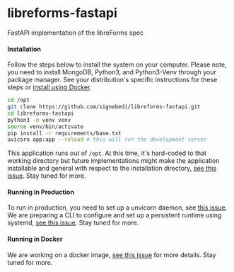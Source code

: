 # libreforms-fastapi
FastAPI implementation of the libreForms spec

#### Installation

Follow the steps below to install the system on your computer. Please note, you need to install MongoDB, Python3, and Python3-Venv through your package manager. See your distribution's specific instructions for these steps or [install using Docker](#running-in-docker).

```bash
cd /opt
git clone https://github.com/signebedi/libreforms-fastapi.git
cd libreforms-fastapi
python3 -m venv venv
source venv/bin/activate
pip install -r requirements/base.txt
uvicorn app:app --reload # this will run the development server
```

This application runs out of `/opt`. At this time, it's hard-coded to that working directory but future implementations might make the application installable and general with respect to the installation directory, [see this issue](https://github.com/signebedi/libreforms-fastapi/issues/13). Stay tuned for more.

#### Running in Production

To run in production, you need to set up a unvicorn daemon, see [this issue](https://github.com/signebedi/libreforms-fastapi/issues/3). We are preparing a CLI to configure and set up a persistent runtime using systemd, [see this issue](https://github.com/signebedi/libreforms-fastapi/issues/10). Stay tuned for more.

#### Running in Docker

We are working on a docker image, [see this issue](https://github.com/signebedi/libreforms-fastapi/issues/12) for more details. Stay tuned for more.


